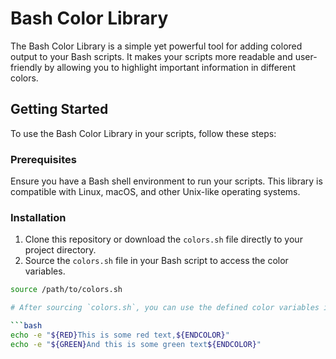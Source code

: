 # Bash Color Library

The Bash Color Library is a simple yet powerful tool for adding colored output to your Bash scripts. It makes your scripts more readable and user-friendly by allowing you to highlight important information in different colors.

## Getting Started

To use the Bash Color Library in your scripts, follow these steps:

### Prerequisites

Ensure you have a Bash shell environment to run your scripts. This library is compatible with Linux, macOS, and other Unix-like operating systems.

### Installation

1. Clone this repository or download the `colors.sh` file directly to your project directory.
2. Source the `colors.sh` file in your Bash script to access the color variables.

```bash
source /path/to/colors.sh

# After sourcing `colors.sh`, you can use the defined color variables in your script like so:

```bash
echo -e "${RED}This is some red text,${ENDCOLOR}"
echo -e "${GREEN}And this is some green text${ENDCOLOR}"
